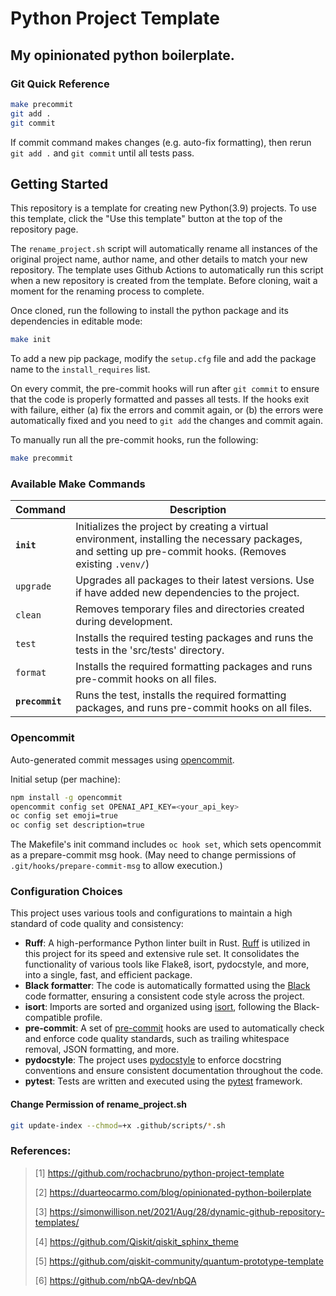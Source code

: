 # Python Project Template

## My opinionated python boilerplate.

### Git Quick Reference

```bash
make precommit
git add .
git commit
```

If commit command makes changes (e.g. auto-fix formatting), then rerun `git add .` and `git commit` until all tests pass.

## Getting Started

This repository is a template for creating new Python(3.9) projects. To use this template, click the "Use this template" button at the top of the repository page.

The `rename_project.sh` script will automatically rename all instances of the original project name, author name, and other details to match your new repository. The template uses Github Actions to automatically run this script when a new repository is created from the template. Before cloning, wait a moment for the renaming process to complete.

Once cloned, run the following to install the python package and its dependencies in editable mode:

```bash
make init
```

To add a new pip package, modify the `setup.cfg` file and add the package name to the `install_requires` list.

On every commit, the pre-commit hooks will run after `git commit` to ensure that the code is properly formatted and passes all tests. If the hooks exit with failure, either (a) fix the errors and commit again, or (b) the errors were automatically fixed and you need to `git add` the changes and commit again.

To manually run all the pre-commit hooks, run the following:

```bash
make precommit
```

### Available Make Commands

| Command         | Description                                                                                                                                                |
| --------------- | ---------------------------------------------------------------------------------------------------------------------------------------------------------- |
| **`init`**      | Initializes the project by creating a virtual environment, installing the necessary packages, and setting up pre-commit hooks. (Removes existing `.venv/`) |
| `upgrade`       | Upgrades all packages to their latest versions. Use if have added new dependencies to the project.                                                         |
| `clean`         | Removes temporary files and directories created during development.                                                                                        |
| `test`          | Installs the required testing packages and runs the tests in the 'src/tests' directory.                                                                    |
| `format`        | Installs the required formatting packages and runs pre-commit hooks on all files.                                                                          |
| **`precommit`** | Runs the test, installs the required formatting packages, and runs pre-commit hooks on all files.                                                          |

### Opencommit

Auto-generated commit messages using [opencommit](https://github.com/di-sukharev/opencommit).

Initial setup (per machine):

```bash
npm install -g opencommit
opencommit config set OPENAI_API_KEY=<your_api_key>
oc config set emoji=true
oc config set description=true
```

The Makefile's init command includes `oc hook set`, which sets opencommit as a prepare-commit msg hook. (May need to change permissions of `.git/hooks/prepare-commit-msg` to allow execution.)

### Configuration Choices

This project uses various tools and configurations to maintain a high standard of code quality and consistency:

- **Ruff**: A high-performance Python linter built in Rust. [Ruff](https://github.com/charliermarsh/ruff) is utilized in this project for its speed and extensive rule set. It consolidates the functionality of various tools like Flake8, isort, pydocstyle, and more, into a single, fast, and efficient package.
- **Black formatter**: The code is automatically formatted using the [Black](https://github.com/psf/black) code formatter, ensuring a consistent code style across the project.
- **isort**: Imports are sorted and organized using [isort](https://github.com/PyCQA/isort), following the Black-compatible profile.
- **pre-commit**: A set of [pre-commit](https://pre-commit.com/) hooks are used to automatically check and enforce code quality standards, such as trailing whitespace removal, JSON formatting, and more.
- **pydocstyle**: The project uses [pydocstyle](http://www.pydocstyle.org/) to enforce docstring conventions and ensure consistent documentation throughout the code.
- **pytest**: Tests are written and executed using the [pytest](https://docs.pytest.org/en/latest/) framework.

#### Change Permission of rename_project.sh

```bash
git update-index --chmod=+x .github/scripts/*.sh
```

### References:

> [1] https://github.com/rochacbruno/python-project-template
>
> [2] https://duarteocarmo.com/blog/opinionated-python-boilerplate
>
> [3] https://simonwillison.net/2021/Aug/28/dynamic-github-repository-templates/
>
> [4] https://github.com/Qiskit/qiskit_sphinx_theme
>
> [5] https://github.com/qiskit-community/quantum-prototype-template
>
> [6] https://github.com/nbQA-dev/nbQA
